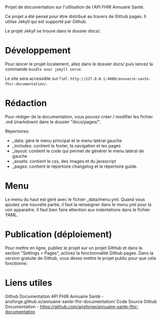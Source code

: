 Projet de documentation sur l'utilisation de l'API FHIR Annuaire Santé. 

Ce projet a été pensé pour être distribué au travers de Github pages. Il utilise Jekyll qui est supporté par Github. 

Le projet Jekyll se trouve dans le dossier docs/.

# Développement

Pour lancer le projet localement, allez dans le dossier docs/ puis lancez la commande `bundle exec jekyll serve`.

Le site sera accessible sur l'url : `http://127.0.0.1:4000/annuaire-sante-fhir-documentation/`.

# Rédaction 

Pour rédiger de la documentation, vous pouvez créer / modifier les fichier .md (markdown) dans le dossier "docs/pages/". 

Répertoires: 

* _data: gère le menu principal et le menu latéral gauche
* _includes: contient le footer, la navigation et les pages
* _layout: contient le code qui permet de générer le menu latéral de gauche
* _assets: contient le css, des images et du javascript
* _pages: contient le répertoire changelog et le répertoire guide.

# Menu 

Le menu du haut est géré avec le fichier _data/menu.yml. Quand vous ajoutez une nouvelle partie, il faut la renseigner dans le menu.yml pour la voir apparaitre. Il faut bien faire attention aux indentations dans le fichier YAML.


# Publication (déploiement)

Pour mettre en ligne, publiez le projet sur un projet GitHub et dans la section "Settings > Pages", activez la fonctionnalité Github pages. 
Dans la version gratuite de Github, vous devez mettre le projet public pour que cela fonctionne. 

# Liens utiles

Github Documentation API FHIR Annuaire Santé - ansforge.github.io/annuaire-sante-fhir-documentation/
Code Source Github Documentation - https://github.com/ansforge/annuaire-sante-fhir-documentation